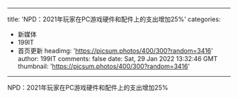 
---
title: 'NPD：2021年玩家在PC游戏硬件和配件上的支出增加25%'
categories: 
 - 新媒体
 - 199IT
 - 首页更新
headimg: 'https://picsum.photos/400/300?random=3416'
author: 199IT
comments: false
date: Sat, 29 Jan 2022 13:32:46 GMT
thumbnail: 'https://picsum.photos/400/300?random=3416'
---

<div>   
NPD：2021年玩家在PC游戏硬件和配件上的支出增加25%  
</div>
            